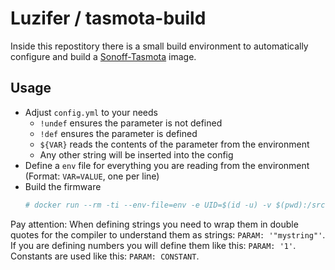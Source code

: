 # Luzifer / tasmota-build

Inside this repostitory there is a small build environment to automatically configure and build a [Sonoff-Tasmota](https://github.com/arendst/Sonoff-Tasmota) image.

## Usage

- Adjust `config.yml` to your needs
  - `!undef` ensures the parameter is not defined
  - `!def` ensures the parameter is defined
  - `${VAR}` reads the contents of the parameter from the environment
  - Any other string will be inserted into the config
- Define a `env` file for everything you are reading from the environment (Format: `VAR=VALUE`, one per line)
- Build the firmware
    ```bash
    # docker run --rm -ti --env-file=env -e UID=$(id -u) -v $(pwd):/src -w /src python make default clean chown
    ```

Pay attention: When defining strings you need to wrap them in double quotes for the compiler to understand them as strings: `PARAM: '"mystring"'`. If you are defining numbers you will define them like this: `PARAM: '1'`. Constants are used like this: `PARAM: CONSTANT`.
